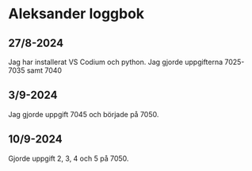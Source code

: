 Aleksander loggbok
==================

27/8-2024
---------
Jag har installerat VS Codium och python.
Jag gjorde uppgifterna 7025-7035 samt 7040


3/9-2024
--------
Jag gjorde uppgift 7045 och började på 7050. 


10/9-2024
--------
Gjorde uppgift 2, 3, 4 och 5 på 7050.